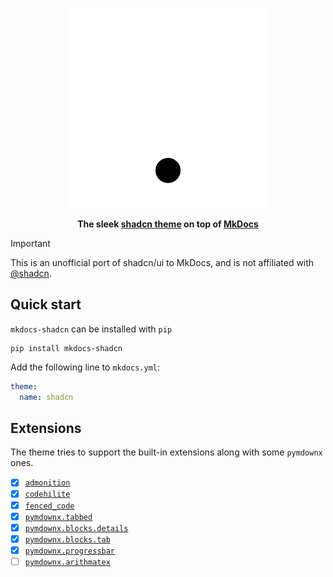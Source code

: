 <p align="center">
  <a href="https://asiffer.github.io/mkdocs-shadcn/">
    <img src="https://raw.githubusercontent.com/asiffer/mkdocs-shadcn/master/.github/assets/logo.svg" width="320" alt="mkdocs-shadcn">
  </a>
</p>

<p align="center">
    <b>The sleek <a href="https://ui.shadcn.com/">shadcn theme</a> on top of <a href="https://www.mkdocs.org/">MkDocs</a></b>
</p>

> [!IMPORTANT]  
> This is an unofficial port of shadcn/ui to MkDocs, and is not affiliated with [@shadcn](https://twitter.com/shadcn).

## Quick start

`mkdocs-shadcn` can be installed with `pip`

```shell
pip install mkdocs-shadcn
```

Add the following line to `mkdocs.yml`:

```yaml
theme:
  name: shadcn
```

## Extensions

The theme tries to support the built-in extensions along with some `pymdownx` ones. 

- [x] [`admonition`](https://python-markdown.github.io/extensions/admonition/)
- [x] [`codehilite`](https://python-markdown.github.io/extensions/code_hilite/)
- [x] [`fenced_code`](https://python-markdown.github.io/extensions/fenced_code_blocks/)
- [x] [`pymdownx.tabbed`](https://facelessuser.github.io/pymdown-extensions/extensions/tabbed/)
- [x] [`pymdownx.blocks.details`](https://facelessuser.github.io/pymdown-extensions/extensions/blocks/plugins/details/) 
- [x] [`pymdownx.blocks.tab`](https://facelessuser.github.io/pymdown-extensions/extensions/blocks/plugins/tab/) 
- [x] [`pymdownx.progressbar`](https://facelessuser.github.io/pymdown-extensions/extensions/progressbar/)
- [ ] [`pymdownx.arithmatex`](https://facelessuser.github.io/pymdown-extensions/extensions/arithmatex/)